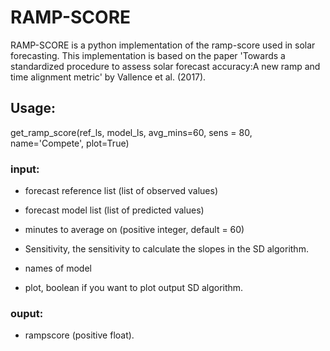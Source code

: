 # RAMP-SCORE

RAMP-SCORE is a python implementation of the ramp-score used in solar forecasting. This implementation is based on the paper 'Towards a standardized procedure to assess solar forecast accuracy:A new ramp and time alignment metric' by Vallence et al. (2017).

## Usage:
 
get_ramp_score(ref_ls, model_ls, avg_mins=60, sens = 80, name='Compete', plot=True)
### input: 
- forecast reference list (list of observed values)

- forecast model list (list of predicted values)

- minutes to average on (positive integer, default = 60)

- Sensitivity, the sensitivity to calculate the slopes in the SD algorithm.

- names of model

- plot, boolean if you want to plot output SD algorithm.

### ouput:
- rampscore (positive float).
